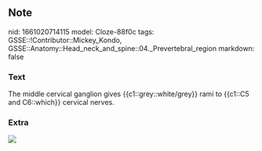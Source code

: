 ## Note
nid: 1661020714115
model: Cloze-88f0c
tags: GSSE::!Contributor::Mickey_Kondo, GSSE::Anatomy::Head_neck_and_spine::04._Prevertebral_region
markdown: false

### Text
The middle cervical ganglion gives {{c1::grey::white/grey}} rami to {{c1::C5 and C6::which}} cervical nerves.

### Extra
<img src="paste-a9a33f4c863fc89b6fb9b6ffe480165b0604a708.jpg">
